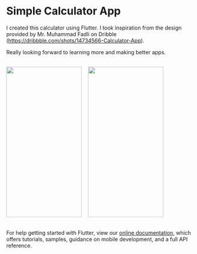 # Simple Calculator App

I created this calculator using Flutter. I took inspiration from the design provided by Mr. Muhammad Fadli on Dribble (https://dribbble.com/shots/14734566-Calculator-App).

Really looking forward to learning more and making better apps.
<pre>

<img src="https://user-images.githubusercontent.com/87297355/151209349-6ef1aac0-c651-4bac-91e6-9b5d2a725930.png" width="200" height="400">  <img src="https://user-images.githubusercontent.com/87297355/151209514-ba5c1a9d-b7ed-44ba-98d9-adeed8946e62.png" width= "200" height= "400"> 

</pre>


For help getting started with Flutter, view our
[online documentation](https://flutter.dev/docs), which offers tutorials,
samples, guidance on mobile development, and a full API reference.
